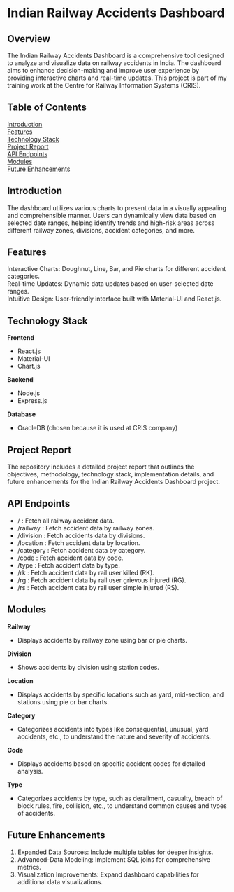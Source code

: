 # Indian Railway Accidents Dashboard  
## Overview  
The Indian Railway Accidents Dashboard is a comprehensive tool designed to analyze and visualize data on railway accidents in India. The dashboard aims to enhance decision-making and improve user experience by providing interactive charts and real-time updates. This project is part of my training work at the Centre for Railway Information Systems (CRIS).

## Table of Contents  
[Introduction](#introduction)  
[Features](#features)    
[Technology Stack](#technology-stack)  
[Project Report](#project-report)  
[API Endpoints](#api-endpoints)  
[Modules](#modules)  
[Future Enhancements](#future-enhancements)  

## Introduction  
The dashboard utilizes various charts to present data in a visually appealing and comprehensible manner. Users can dynamically view data based on selected date ranges, helping identify trends and high-risk areas across different railway zones, divisions, accident categories, and more.  

## Features  
Interactive Charts: Doughnut, Line, Bar, and Pie charts for different accident categories.  
Real-time Updates: Dynamic data updates based on user-selected date ranges.  
Intuitive Design: User-friendly interface built with Material-UI and React.js.  

## Technology Stack  
**Frontend**  
* React.js  
* Material-UI  
* Chart.js
  
**Backend**  
* Node.js  
* Express.js
   
**Database**  
* OracleDB (chosen because it is used at CRIS company)    

## Project Report  
The repository includes a detailed project report that outlines the objectives, methodology, technology stack, implementation details, and future enhancements for the Indian Railway Accidents Dashboard project.   

## API Endpoints    
* / : Fetch all railway accident data.  
* /railway : Fetch accident data by railway zones.  
* /division : Fetch accidents data by divisions.  
* /location : Fetch accident data by location.  
* /category : Fetch accident data by category.  
* /code : Fetch accident data by code.  
* /type : Fetch accident data by type.  
* /rk : Fetch accident data by rail user killed (RK).  
* /rg : Fetch accident data by rail user grievous injured (RG).  
* /rs : Fetch accident data by rail user simple injured (RS).  

## Modules  
**Railway**  
* Displays accidents by railway zone using bar or pie charts.  
  
**Division**    
* Shows accidents by division using station codes.
    
**Location**  
* Displays accidents by specific locations such as yard, mid-section, and stations using pie or bar charts.
  
**Category**  
* Categorizes accidents into types like consequential, unusual, yard accidents, etc., to understand the nature and severity of accidents.
   
**Code**  
* Displays accidents based on specific accident codes for detailed analysis.
  
**Type**  
* Categorizes accidents by type, such as derailment, casualty, breach of block rules, fire, collision, etc., to understand common causes and types of accidents.  

## Future Enhancements  
1. Expanded Data Sources: Include multiple tables for deeper insights.    
2. Advanced-Data Modeling: Implement SQL joins for comprehensive metrics.  
3. Visualization Improvements: Expand dashboard capabilities for additional data visualizations.  
